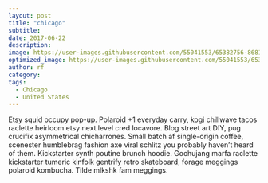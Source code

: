```yaml
---
layout: post
title: "chicago"
subtitle: 
date: 2017-06-22
description: 
image: https://user-images.githubusercontent.com/55041553/65382756-8681dd00-dcc0-11e9-9db3-0faf94d22c39.JPG
optimized_image: https://user-images.githubusercontent.com/55041553/65382756-8681dd00-dcc0-11e9-9db3-0faf94d22c39.JPG
author: rf
category: 
tags: 
  - Chicago
  - United States
---
```


Etsy squid occupy pop-up. Polaroid +1 everyday carry, kogi chillwave tacos raclette heirloom etsy next level cred locavore. Blog street art DIY, pug crucifix asymmetrical chicharrones. Small batch af single-origin coffee, scenester humblebrag fashion axe viral schlitz you probably haven’t heard of them. Kickstarter synth poutine brunch hoodie. Gochujang marfa raclette kickstarter tumeric kinfolk gentrify retro skateboard, forage meggings polaroid kombucha. Tilde mlkshk fam meggings.
